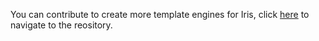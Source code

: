







You can contribute to create more template engines for Iris, click [here](https://github.com/iris-contrib/template) to navigate to the reository.